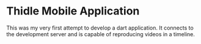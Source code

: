 # Thidle Mobile Application

This was my very first attempt to develop a dart application. It connects to the development server and is capable of reproducing videos in a timeline.
